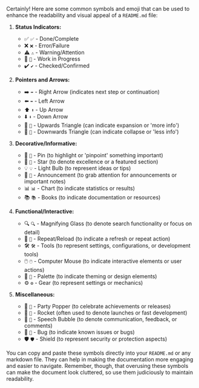 Certainly! Here are some common symbols and emoji that can be used to enhance the readability and visual appeal of a `README.md` file:

1. **Status Indicators:**
    - ✅ `✅` - Done/Complete
    - ❌ `❌` - Error/Failure
    - ⚠️ `⚠️` - Warning/Attention
    - 🚧 `🚧` - Work in Progress
    - ✔️ `✔️` - Checked/Confirmed

2. **Pointers and Arrows:**
    - ➡️ `➡️` - Right Arrow (indicates next step or continuation)
    - ⬅️ `⬅️` - Left Arrow
    - ⬆️ `⬆️` - Up Arrow
    - ⬇️ `⬇️` - Down Arrow
    - 🔼 `🔼` - Upwards Triangle (can indicate expansion or 'more info')
    - 🔽 `🔽` - Downwards Triangle (can indicate collapse or 'less info')

3. **Decorative/Informative:**
    - 📌 `📌` - Pin (to highlight or 'pinpoint' something important)
    - 🌟 `🌟` - Star (to denote excellence or a featured section)
    - 💡 `💡` - Light Bulb (to represent ideas or tips)
    - 📢 `📢` - Announcement (to grab attention for announcements or important notes)
    - 📊 `📊` - Chart (to indicate statistics or results)
    - 📚 `📚` - Books (to indicate documentation or resources)

4. **Functional/Interactive:**
    - 🔍 `🔍` - Magnifying Glass (to denote search functionality or focus on detail)
    - 🔄 `🔄` - Repeat/Reload (to indicate a refresh or repeat action)
    - 🛠️ `🛠️` - Tools (to represent settings, configurations, or development tools)
    - 🖱️ `🖱️` - Computer Mouse (to indicate interactive elements or user actions)
    - 🎨 `🎨` - Palette (to indicate theming or design elements)
    - ⚙️ `⚙️` - Gear (to represent settings or mechanics)

5. **Miscellaneous:**
    - 🎉 `🎉` - Party Popper (to celebrate achievements or releases)
    - 🚀 `🚀` - Rocket (often used to denote launches or fast development)
    - 💬 `💬` - Speech Bubble (to denote communication, feedback, or comments)
    - 🐛 `🐛` - Bug (to indicate known issues or bugs)
    - 🛡️ `🛡️` - Shield (to represent security or protection aspects)

You can copy and paste these symbols directly into your `README.md` or any markdown file. They can help in making the documentation more engaging and easier to navigate. Remember, though, that overusing these symbols can make the document look cluttered, so use them judiciously to maintain readability.